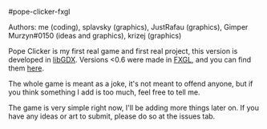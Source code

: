 #pope-clicker-fxgl

Authors: me (coding), splavsky (graphics), JustRafau (graphics), Gimper Murzyn#0150 (ideas and graphics), krizej (graphics)

Pope Clicker is my first real game and first real project, this version is developed in [libGDX](https://github.com/libgdx/libgdx).
Versions <0.6 were made in [FXGL](https://github.com/AlmasB/FXGL), and you can find them [here](https://github.com/jacekpoz/pope-clicker).

The whole game is meant as a joke, it's not meant to offend anyone, but if you think something I add is too much, feel free to tell me.

The game is very simple right now, I'll be adding more things later on. If you have any ideas or art to submit, please do so at the issues tab.

